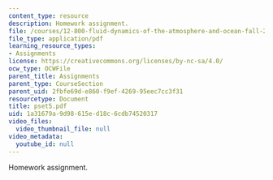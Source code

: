 ```yaml
---
content_type: resource
description: Homework assignment.
file: /courses/12-800-fluid-dynamics-of-the-atmosphere-and-ocean-fall-2004/1a31679a9d98615ed18c6cdb74520317_pset5.pdf
file_type: application/pdf
learning_resource_types:
- Assignments
license: https://creativecommons.org/licenses/by-nc-sa/4.0/
ocw_type: OCWFile
parent_title: Assignments
parent_type: CourseSection
parent_uid: 2fbfe69d-e860-f9ef-4269-95eec7cc3f31
resourcetype: Document
title: pset5.pdf
uid: 1a31679a-9d98-615e-d18c-6cdb74520317
video_files:
  video_thumbnail_file: null
video_metadata:
  youtube_id: null
---
```

Homework assignment.